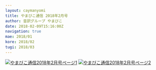 ```yaml
---
layout: caymanyomi
title: やまびこ通信 2018年2月号
author: 音訳グループ やまびこ
date: 2018-02-09T15:16:00Z
navigation: true
mae: 2018/01
kore: 2018/02
tugi: 2018/03
---
```


<audio preload="auto">
  <source src="media/02/201802.mp3" controls />
  <source src="media/02/201802.ogg" controls />
</audio>

<a href="media/02/02-1.svg" target="_blank"><img src="media/02/02-1.png" alt="やまびこ通信2018年2月号ページ1" srcset="media/02/02-1.svg" /></a>
<a href="media/02/02-2.svg" target="_blank"><img src="media/02/02-2.png" alt="やまびこ通信2018年2月号ページ2" srcset="media/02/02-2.svg" /></a>

